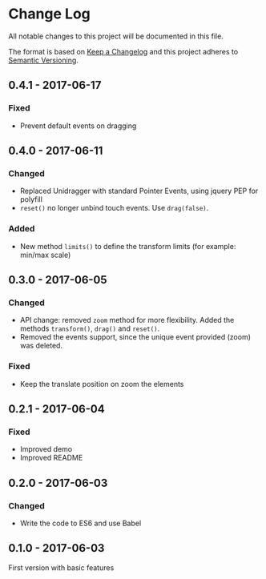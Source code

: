 # Change Log
All notable changes to this project will be documented in this file.

The format is based on [Keep a Changelog](http://keepachangelog.com/) 
and this project adheres to [Semantic Versioning](http://semver.org/).

## 0.4.1 - 2017-06-17

### Fixed

* Prevent default events on dragging

## 0.4.0 - 2017-06-11

### Changed

* Replaced Unidragger with standard Pointer Events, using jquery PEP for polyfill
* `reset()` no longer unbind touch events. Use `drag(false)`.

### Added

* New method `limits()` to define the transform limits (for example: min/max scale)

## 0.3.0 - 2017-06-05

### Changed

* API change: removed `zoom` method for more flexibility. Added the methods `transform()`, `drag()` and `reset()`.
* Removed the events support, since the unique event provided (zoom) was deleted.

### Fixed

* Keep the translate position on zoom the elements

## 0.2.1 - 2017-06-04

### Fixed

* Improved demo
* Improved README

## 0.2.0 - 2017-06-03

### Changed

* Write the code to ES6 and use Babel

## 0.1.0 - 2017-06-03

First version with basic features
